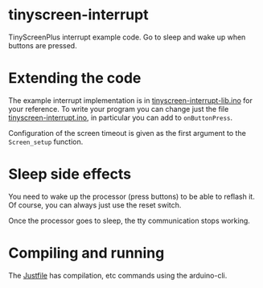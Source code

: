 # tinyscreen-interrupt

TinyScreenPlus interrupt example code.
Go to sleep and wake up when buttons are pressed.


# Extending the code

The example interrupt implementation is in [tinyscreen-interrupt-lib.ino](./tinyscreen-interrupt-lib.ino) for your reference.
To write your program you can change just the file [tinyscreen-interrupt.ino](./tinyscreen-interrupt.ino), in particular you can add to `onButtonPress`.

Configuration of the screen timeout is given as the first argument to the `Screen_setup` function.


# Sleep side effects

You need to wake up the processor (press buttons) to be able to reflash it.
Of course, you can always just use the reset switch.

Once the processor goes to sleep, the tty communication stops working.


# Compiling and running

The [Justfile](https://github.com/casey/just) has compilation, etc commands using the arduino-cli.
